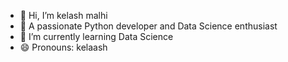 - 👋 Hi, I’m kelash malhi
- 👀 A passionate Python developer and Data Science enthusiast
- 🌱 I’m currently learning Data Science
- 😄 Pronouns: kelaash

<!---
Anonymous0319/Anonymous0319 is a ✨ special ✨ repository because its `README.md` (this file) appears on your GitHub profile.
You can click the Preview link to take a look at your changes.
--->

